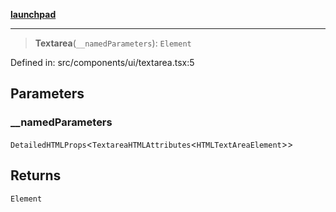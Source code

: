 [**launchpad**](index.md)

***

> **Textarea**(`__namedParameters`): `Element`

Defined in: src/components/ui/textarea.tsx:5

## Parameters

### \_\_namedParameters

`DetailedHTMLProps`\<`TextareaHTMLAttributes`\<`HTMLTextAreaElement`\>\>

## Returns

`Element`
